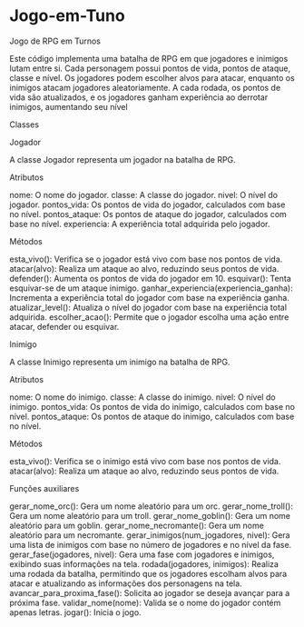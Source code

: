 # Jogo-em-Tuno
Jogo de RPG em Turnos

Este código implementa uma batalha de RPG em que jogadores e inimigos lutam entre si. Cada personagem possui pontos de vida, pontos de ataque, classe e nível. Os jogadores podem escolher alvos para atacar, enquanto os inimigos atacam jogadores aleatoriamente. A cada rodada, os pontos de vida são atualizados, e os jogadores ganham experiência ao derrotar inimigos, aumentando seu nível

Classes

Jogador

A classe Jogador representa um jogador na batalha de RPG.

Atributos

nome: O nome do jogador.
classe: A classe do jogador.
nivel: O nível do jogador.
pontos_vida: Os pontos de vida do jogador, calculados com base no nível.
pontos_ataque: Os pontos de ataque do jogador, calculados com base no nível.
experiencia: A experiência total adquirida pelo jogador.

Métodos

esta_vivo(): Verifica se o jogador está vivo com base nos pontos de vida.
atacar(alvo): Realiza um ataque ao alvo, reduzindo seus pontos de vida.
defender(): Aumenta os pontos de vida do jogador em 10.
esquivar(): Tenta esquivar-se de um ataque inimigo.
ganhar_experiencia(experiencia_ganha): Incrementa a experiência total do jogador com base na experiência ganha.
atualizar_level(): Atualiza o nível do jogador com base na experiência total adquirida.
escolher_acao(): Permite que o jogador escolha uma ação entre atacar, defender ou esquivar.

Inimigo

A classe Inimigo representa um inimigo na batalha de RPG.

Atributos

nome: O nome do inimigo.
classe: A classe do inimigo.
nivel: O nível do inimigo.
pontos_vida: Os pontos de vida do inimigo, calculados com base no nível.
pontos_ataque: Os pontos de ataque do inimigo, calculados com base no nível.

Métodos

esta_vivo(): Verifica se o inimigo está vivo com base nos pontos de vida.
atacar(alvo): Realiza um ataque ao alvo, reduzindo seus pontos de vida.

Funções auxiliares

gerar_nome_orc(): Gera um nome aleatório para um orc.
gerar_nome_troll(): Gera um nome aleatório para um troll.
gerar_nome_goblin(): Gera um nome aleatório para um goblin.
gerar_nome_necromante(): Gera um nome aleatório para um necromante.
gerar_inimigos(num_jogadores, nivel): Gera uma lista de inimigos com base no número de jogadores e no nível da fase.
gerar_fase(jogadores, nivel): Gera uma fase com jogadores e inimigos, exibindo suas informações na tela.
rodada(jogadores, inimigos): Realiza uma rodada da batalha, permitindo que os jogadores escolham alvos para atacar e atualizando as informações dos personagens na tela.
avancar_para_proxima_fase(): Solicita ao jogador se deseja avançar para a próxima fase.
validar_nome(nome): Valida se o nome do jogador contém apenas letras.
jogar(): Inicia o jogo.
